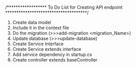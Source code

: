 ﻿/****************** To Do List for Creating API endpoint *************************************/

1. Create data model
2. Include it in the context file
3. Do the migration (>>>add-migration <migration_Name>)
4. Update database (>>>update-database)
5. Create Service Interface
6. Create Service extends interface
7. Add service dependency in startup.cs 
8. Create controller extends baseController